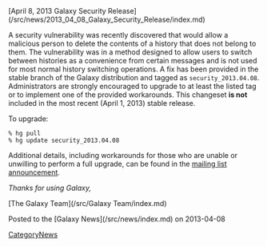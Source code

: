 <div class='newsItemHeader'>[April 8, 2013 Galaxy Security Release](/src/news/2013_04_08_Galaxy_Security_Release/index.md)</div>

A security vulnerability was recently discovered that would allow a malicious person to delete the contents of a history that does not belong to them.  The vulnerability was in a method designed to allow users to switch between histories as a convenience from certain messages and is not used for most normal history switching operations.  A fix has been provided in the stable branch of the Galaxy distribution and tagged as `security_2013.04.08`.  Administrators are strongly encouraged to upgrade to at least the listed tag or to implement one of the provided workarounds. This changeset **is not** included in the most recent (April 1, 2013) stable release.

To upgrade:

```console
% hg pull
% hg update security_2013.04.08
```


Additional details, including workarounds for those who are unable or unwilling to perform a full upgrade, can be found in the [mailing list announcement](http://lists.bx.psu.edu/pipermail/galaxy-announce/2013-April/000064.html).

*Thanks for using Galaxy,*

[The Galaxy Team](/src/Galaxy Team/index.md)

<div class='newsItemFooter'>Posted to the [Galaxy News](/src/news/index.md) on 2013-04-08</div>

[CategoryNews](/src/CategoryNews/index.md)
